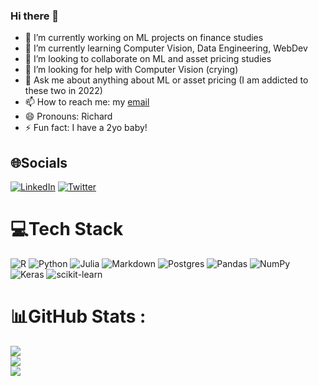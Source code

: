 
<!--
**diengiau/diengiau** is a ✨ _special_ ✨ repository because its `README.md` (this file) appears on your GitHub profile.

Here are some ideas to get you started:

- 🔭 I’m currently working on ...
- 🌱 I’m currently learning ...
- 👯 I’m looking to collaborate on ...
- 🤔 I’m looking for help with ...
- 💬 Ask me about ...
- 📫 How to reach me: ...
- 😄 Pronouns: ...
- ⚡ Fun fact: ...
-->

### Hi there 👋

- 🔭 I’m currently working on ML projects on finance studies
- 🌱 I’m currently learning Computer Vision, Data Engineering, WebDev
- 👯 I’m looking to collaborate on ML and asset pricing studies
- 🤔 I’m looking for help with Computer Vision (crying)
- 💬 Ask me about anything about ML or asset pricing (I am addicted to these two in 2022)
- 📫 How to reach me: my [email](mailto:buidiengiau@gmail.com)
- 😄 Pronouns: Richard
- ⚡ Fun fact: I have a 2yo baby!


## 🌐Socials
[![LinkedIn](https://img.shields.io/badge/LinkedIn-%230077B5.svg?logo=linkedin&logoColor=white)](https://linkedin.com/in/buidiengiau) [![Twitter](https://img.shields.io/badge/Twitter-%231DA1F2.svg?logo=Twitter&logoColor=white)](https://twitter.com/buidiengiau) 

# 💻Tech Stack
![R](https://img.shields.io/badge/r-%23276DC3.svg?style=for-the-badge&logo=r&logoColor=white) ![Python](https://img.shields.io/badge/python-3670A0?style=for-the-badge&logo=python&logoColor=ffdd54) 	![Julia](https://img.shields.io/badge/-Julia-9558B2?style=for-the-badge&logo=julia&logoColor=white) ![Markdown](https://img.shields.io/badge/markdown-%23000000.svg?style=for-the-badge&logo=markdown&logoColor=white) ![Postgres](https://img.shields.io/badge/postgres-%23316192.svg?style=for-the-badge&logo=postgresql&logoColor=white) ![Pandas](https://img.shields.io/badge/pandas-%23150458.svg?style=for-the-badge&logo=pandas&logoColor=white) ![NumPy](https://img.shields.io/badge/numpy-%23013243.svg?style=for-the-badge&logo=numpy&logoColor=white) ![Keras](https://img.shields.io/badge/Keras-%23D00000.svg?style=for-the-badge&logo=Keras&logoColor=white) ![scikit-learn](https://img.shields.io/badge/scikit--learn-%23F7931E.svg?style=for-the-badge&logo=scikit-learn&logoColor=white)


# 📊GitHub Stats :
![](https://github-readme-stats.vercel.app/api?username=diengiau&theme=radical&hide_border=false&include_all_commits=false&count_private=false)<br/>
![](https://github-readme-streak-stats.herokuapp.com/?user=diengiau&theme=radical&hide_border=false)<br/>
![](https://github-readme-stats.vercel.app/api/top-langs/?username=diengiau&theme=radical&hide_border=false&include_all_commits=false&count_private=false&layout=compact)
